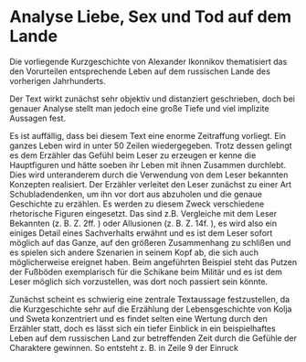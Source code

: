# Analyse Liebe, Sex und Tod auf dem Lande

Die vorliegende Kurzgeschichte von Alexander Ikonnikov thematisiert das den Vorurteilen entsprechende Leben auf dem russischen Lande des vorherigen Jahrhunderts.

Der Text wirkt zunächst sehr objektiv und distanziert geschrieben,  doch bei genauer Analyse stellt man jedoch eine große Tiefe und viel implizite Aussagen fest.

Es ist auffällig, dass bei diesem Text eine enorme Zeitraffung vorliegt. Ein ganzes Leben wird in unter 50 Zeilen wiedergegeben. Trotz dessen gelingt es dem Erzähler das Gefühl beim Leser zu erzeugen er kenne die Hauptfiguren und hätte soeben ihr Leben mit ihnen Zusammen durchlebt. Dies wird unteranderem durch die Verwendung von dem Leser bekannten Konzepten realisiert. Der Erzähler verleitet den Leser zunächst zu einer Art Schubladendenken, um ihn vor dort aus abzuholen und die genaue Geschichte zu erzählen. Es werden zu diesem Zweck verschiedene rhetorische Figuren eingesetzt. Das sind z.B. Vergleiche mit dem Leser Bekannten (z. B. Z. 2ff. ) oder Allusionen (z. B. Z. 14f. ), es wird also ein einiges Detail eines Sachverhalts erwähnt und es ist dem Leser sofort möglich auf das Ganze, auf den größeren Zusammenhang zu schlißen und es spielen sich andere Szenarien in seinem Kopf ab, die sich auch möglicherweise ereignet haben. Beim angeführten Beispiel steht das Putzen der Fußböden exemplarisch für die Schikane beim Militär und es ist dem Leser möglich sich vorzustellen, was dort noch passiert sein könnte.

Zunächst scheint es schwierig eine zentrale Textaussage festzustellen, da die Kurzgeschichte sehr auf die Erzählung der Lebensgeschichte von Kolja und Sweta konzentriert und es findet selten eine Wertung durch den Erzähler statt, doch es lässt sich ein tiefer Einblick in ein beispielhaftes Leben auf dem russischen Land zur betreffenden Zeit durch die Gefühle der Charaktere gewinnen. So entsteht z. B. in Zeile 9 der Einruck